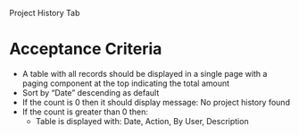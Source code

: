 Project History Tab

Acceptance Criteria
===================

* A table with all records should be displayed in a single page with a paging component at the top indicating the total amount
* Sort by “Date” descending as default
* If the count is 0 then it should display message: No project history found
* If the count is greater than 0 then:
  * Table is displayed with: Date, Action, By User, Description